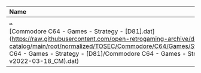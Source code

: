 |Name|Size|
|:---|---:|
|[..](../index.html)|DIR|
|[Commodore C64 - Games - Strategy - [D81].dat](https://raw.githubusercontent.com/open-retrogaming-archive/dat-catalog/main/root/normalized/TOSEC/Commodore/C64/Games/Strategy/[D81]/Commodore C64 - Games - Strategy - [D81]/Commodore C64 - Games - Strategy - [D81] (TOSEC-v2022-03-18_CM).dat)|2356|
